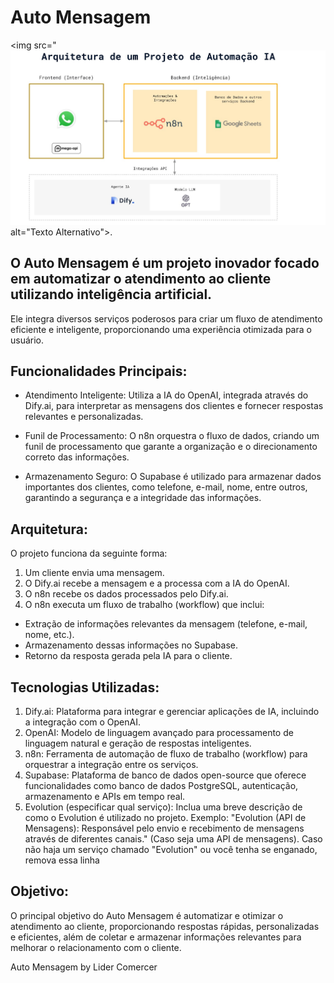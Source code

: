 # Auto Mensagem
<img src="![URL_da_Imagem"](arquitetura.jpeg) alt="Texto Alternativo">.

## O Auto Mensagem é um projeto inovador focado em automatizar o atendimento ao cliente utilizando inteligência artificial. 
Ele integra diversos serviços poderosos para criar um fluxo de atendimento eficiente e inteligente, 
proporcionando uma experiência otimizada para o usuário.

## Funcionalidades Principais:

- Atendimento Inteligente: Utiliza a IA do OpenAI, integrada através do Dify.ai, para interpretar as mensagens dos 
clientes e fornecer respostas relevantes e personalizadas.

- Funil de Processamento: O n8n orquestra o fluxo de dados, criando um funil de processamento que garante a 
organização e o direcionamento correto das informações.

- Armazenamento Seguro: O Supabase é utilizado para armazenar dados importantes dos 
clientes, como telefone, e-mail, nome, entre outros, garantindo a segurança e a integridade das informações.

## Arquitetura:

O projeto funciona da seguinte forma:

1. Um cliente envia uma mensagem.
2. O Dify.ai recebe a mensagem e a processa com a IA do OpenAI.
3. O n8n recebe os dados processados pelo Dify.ai.
4. O n8n executa um fluxo de trabalho (workflow) que inclui:
- Extração de informações relevantes da mensagem (telefone, e-mail, nome, etc.).
- Armazenamento dessas informações no Supabase.
- Retorno da resposta gerada pela IA para o cliente.

## Tecnologias Utilizadas:

1. Dify.ai: Plataforma para integrar e gerenciar aplicações de IA, incluindo a integração com o OpenAI.
2. OpenAI: Modelo de linguagem avançado para processamento de linguagem natural e geração de respostas inteligentes.
3. n8n: Ferramenta de automação de fluxo de trabalho (workflow) para orquestrar a integração entre os serviços.
4. Supabase: Plataforma de banco de dados open-source que oferece funcionalidades como 
banco de dados PostgreSQL, autenticação, armazenamento e APIs em tempo real.
5. Evolution (especificar qual serviço): Inclua uma breve descrição de como o 
Evolution é utilizado no projeto. Exemplo: "Evolution (API de Mensagens): 
Responsável pelo envio e recebimento de mensagens através de diferentes canais." 
(Caso seja uma API de mensagens). Caso não haja um serviço chamado "Evolution" ou você tenha se enganado, remova essa linha

## Objetivo:

O principal objetivo do Auto Mensagem é automatizar e otimizar o atendimento ao cliente, 
proporcionando respostas rápidas, personalizadas e eficientes, além de coletar e armazenar 
informações relevantes para melhorar o relacionamento com o cliente.

Auto Mensagem by Lider Comercer